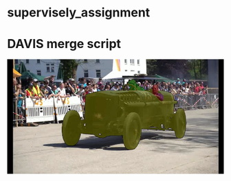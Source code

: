 # supervisely_assignment

# DAVIS merge script

[![example](artifacts/example.png)](https://drive.google.com/file/d/1ccyOrO386El73O34CmxcsDpJTTuIsruq/view?usp=share_link)
